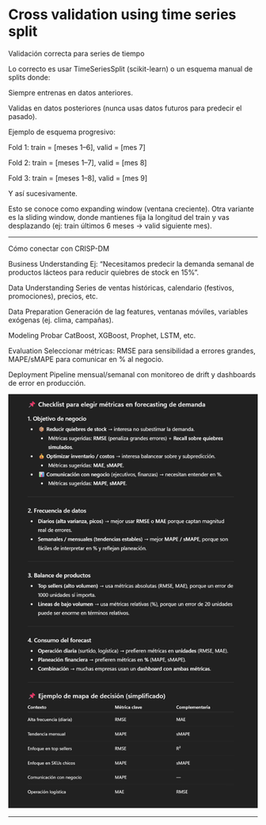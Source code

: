 # Cross validation using time series split

Validación correcta para series de tiempo

Lo correcto es usar TimeSeriesSplit (scikit-learn) o un esquema manual de splits donde:

Siempre entrenas en datos anteriores.

Validas en datos posteriores (nunca usas datos futuros para predecir el pasado).

Ejemplo de esquema progresivo:

Fold 1: train = [meses 1–6], valid = [mes 7]

Fold 2: train = [meses 1–7], valid = [mes 8]

Fold 3: train = [meses 1–8], valid = [mes 9]

Y así sucesivamente.

Esto se conoce como expanding window (ventana creciente).
Otra variante es la sliding window, donde mantienes fija la longitud del train y vas desplazando (ej: train últimos 6 meses → valid siguiente mes).

---


Cómo conectar con CRISP-DM

Business Understanding
Ej: “Necesitamos predecir la demanda semanal de productos lácteos para reducir quiebres de stock en 15%”.

Data Understanding
Series de ventas históricas, calendario (festivos, promociones), precios, etc.

Data Preparation
Generación de lag features, ventanas móviles, variables exógenas (ej. clima, campañas).

Modeling
Probar CatBoost, XGBoost, Prophet, LSTM, etc.

Evaluation
Seleccionar métricas: RMSE para sensibilidad a errores grandes, MAPE/sMAPE para comunicar en % al negocio.

Deployment
Pipeline mensual/semanal con monitoreo de drift y dashboards de error en producción.

![alt text](image.png)



---

